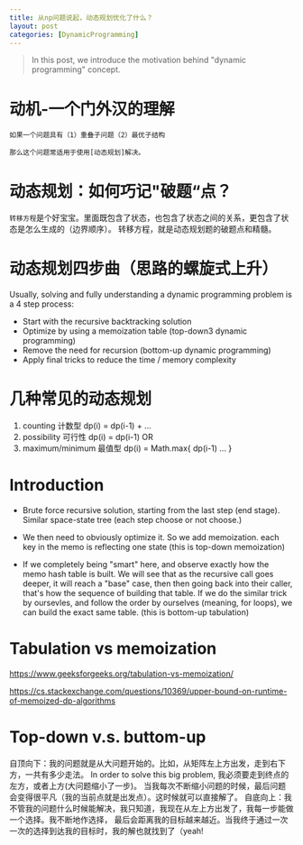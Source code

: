 ```yaml
---
title: 从np问题说起，动态规划优化了什么？
layout: post
categories: [DynamicProgramming]
---
```


> In this post, we introduce the motivation behind "dynamic programming" concept. 

# 动机-一个门外汉的理解
```
如果一个问题具有（1）重叠子问题（2）最优子结构

那么这个问题常适用于使用[动态规划]解决。
```

# 动态规划：如何巧记"破题“点？
`转移方程`是个好宝宝。里面既包含了状态，也包含了状态之间的关系，更包含了状态是怎么生成的（边界顺序）。
转移方程，就是动态规划题的破题点和精髓。

# 动态规划四步曲（思路的螺旋式上升）
Usually, solving and fully understanding a dynamic programming problem is a 4 step process:

- Start with the recursive backtracking solution
- Optimize by using a memoization table (top-down3 dynamic programming)
- Remove the need for recursion (bottom-up dynamic programming)
- Apply final tricks to reduce the time / memory complexity

# 几种常见的动态规划
1. counting 计数型
dp(i) = dp(i-1) + ...
2. possibility 可行性
dp(i) = dp(i-1) OR
3. maximum/minimum 最值型
dp(i) = Math.max{ dp(i-1) ... }


# Introduction
- Brute force recursive solution, starting from the last step (end stage). Similar space-state tree (each step choose or not choose.)

- We then need to obviously optimize it. So we add memoization. each key in the memo is reflecting one state (this is top-down memoization)

- If we completely being "smart" here, and observe exactly how the memo hash table is built. We will see that as the recursive call goes deeper, it will reach a "base" case, then then going back into their caller, that's how the sequence of building that table. If we do the similar trick by oursevles, and follow the order by ourselves (meaning, for loops), we can build the exact same table. (this is bottom-up tabulation)


# Tabulation vs memoization
https://www.geeksforgeeks.org/tabulation-vs-memoization/

https://cs.stackexchange.com/questions/10369/upper-bound-on-runtime-of-memoized-dp-algorithms

# Top-down v.s. buttom-up
自顶向下：我的问题就是从大问题开始的。比如，从矩阵左上方出发，走到右下方，一共有多少走法。 In order to solve this big problem, 我必须要走到终点的左方，或者上方(大问题缩小了一步)。 当我每次不断缩小问题的时候，最后问题会变得很平凡（我的当前点就是出发点）。这时候就可以直接解了。
自底向上：我不管我的问题什么时候能解决，我只知道，我现在从左上方出发了，我每一步能做一个选择。我不断地作选择， 最后会距离我的目标越来越近。当我终于通过一次一次的选择到达我的目标时，我的解也就找到了（yeah!